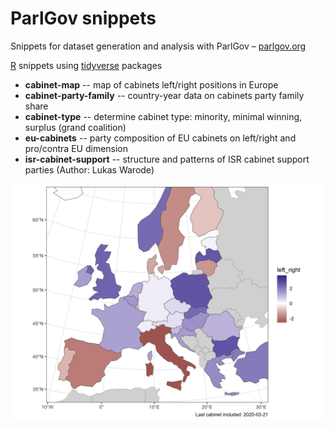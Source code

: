 # ParlGov snippets

Snippets for dataset generation and analysis with ParlGov – [parlgov.org](http://www.parlgov.org)

[R](https://www.r-project.org/) snippets using  [tidyverse](https://www.tidyverse.org/) packages

* __cabinet-map__ -- map of cabinets left/right positions in Europe
* __cabinet-party-family__ -- country-year data on cabinets party family share
* __cabinet-type__ -- determine cabinet type: minority, minimal winning, surplus (grand coalition)
* __eu-cabinets__ -- party composition of EU cabinets on left/right and pro/contra EU dimension
* __isr-cabinet-support__ -- structure and patterns of ISR cabinet support parties (Author: Lukas Warode)

![left-right recent cabinets](cabinet-map/cabinet-map.png)
